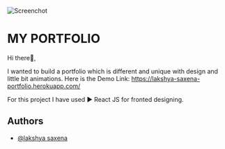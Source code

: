 
![Screenchot](https://raw.github.com/saxena07/My-Portfolio/main/ss.png)
# MY PORTFOLIO

Hi there👋,

I wanted to build a portfolio which is different and unique with design and little bit animations.
Here is the Demo Link:
https://lakshya-saxena-portfolio.herokuapp.com/

For this project I have used ▶️ React JS for fronted designing.



## Authors

- [@lakshya saxena](https://github.com/saxena07)

